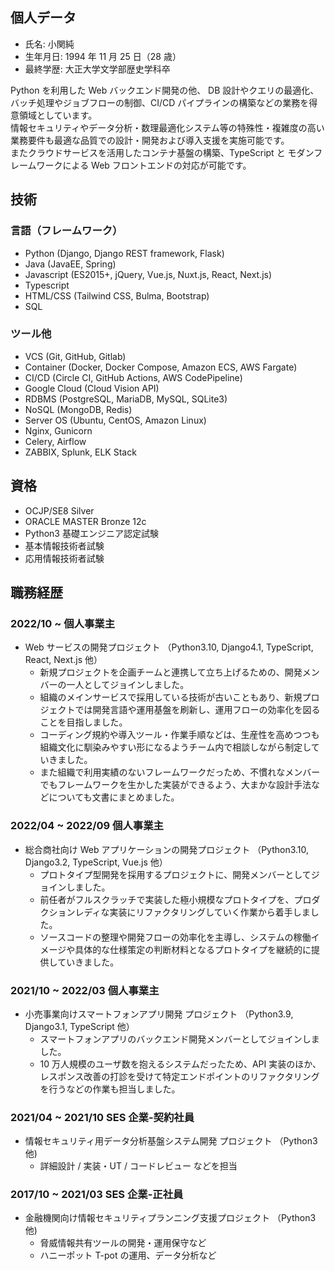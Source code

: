 ## 個人データ
- 氏名: 小関純
- 生年月日: 1994 年 11 月 25 日（28 歳）
- 最終学歴: 大正大学文学部歴史学科卒

Python を利用した Web バックエンド開発の他、 DB 設計やクエリの最適化、バッチ処理やジョブフローの制御、CI/CD パイプラインの構築などの業務を得意領域としています。  
情報セキュリティやデータ分析・数理最適化システム等の特殊性・複雑度の高い業務要件も最適な品質での設計・開発および導入支援を実施可能です。  
またクラウドサービスを活用したコンテナ基盤の構築、TypeScript と モダンフレームワークによる Web フロントエンドの対応が可能です。  

## 技術
### 言語（フレームワーク）
- Python (Django, Django REST framework, Flask)
- Java (JavaEE, Spring)
- Javascript (ES2015+, jQuery, Vue.js, Nuxt.js, React, Next.js)
- Typescript
- HTML/CSS (Tailwind CSS, Bulma, Bootstrap)
- SQL

### ツール他
- VCS (Git, GitHub, Gitlab)
- Container (Docker, Docker Compose, Amazon ECS, AWS Fargate)
- CI/CD (Circle CI, GitHub Actions, AWS CodePipeline)
- Google Cloud (Cloud Vision API)
- RDBMS (PostgreSQL, MariaDB, MySQL, SQLite3)
- NoSQL (MongoDB, Redis)
- Server OS (Ubuntu, CentOS, Amazon Linux)
- Nginx, Gunicorn
- Celery, Airflow
- ZABBIX, Splunk, ELK Stack

## 資格
- OCJP/SE8 Silver
- ORACLE MASTER Bronze 12c
- Python3 基礎エンジニア認定試験
- 基本情報技術者試験
- 応用情報技術者試験

## 職務経歴
### 2022/10 ~ 個人事業主
- Web サービスの開発プロジェクト （Python3.10, Django4.1, TypeScript, React, Next.js 他）
  - 新規プロジェクトを企画チームと連携して立ち上げるための、開発メンバーの一人としてジョインしました。
  - 組織のメインサービスで採用している技術が古いこともあり、新規プロジェクトでは開発言語や運用基盤を刷新し、運用フローの効率化を図ることを目指しました。
  - コーディング規約や導入ツール・作業手順などは、生産性を高めつつも組織文化に馴染みやすい形になるようチーム内で相談しながら制定していきました。
  - また組織で利用実績のないフレームワークだっため、不慣れなメンバーでもフレームワークを生かした実装ができるよう、大まかな設計手法などについても文書にまとめました。

### 2022/04 ~ 2022/09  個人事業主
- 総合商社向け Web アプリケーションの開発プロジェクト （Python3.10, Django3.2, TypeScript, Vue.js 他）
  - プロトタイプ型開発を採用するプロジェクトに、開発メンバーとしてジョインしました。
  - 前任者がフルスクラッチで実装した極小規模なプロトタイプを、プロダクションレディな実装にリファクタリングしていく作業から着手しました。
  - ソースコードの整理や開発フローの効率化を主導し、システムの稼働イメージや具体的な仕様策定の判断材料となるプロトタイプを継続的に提供していきました。

### 2021/10 ~ 2022/03 個人事業主
- 小売事業向けスマートフォンアプリ開発 プロジェクト （Python3.9, Django3.1, TypeScript 他）
  - スマートフォンアプリのバックエンド開発メンバーとしてジョインしました。
  - 10 万人規模のユーザ数を抱えるシステムだったため、API 実装のほか、レスポンス改善の打診を受けて特定エンドポイントのリファクタリングを行うなどの作業も担当しました。

### 2021/04 ~ 2021/10 SES 企業-契約社員
- 情報セキュリティ用データ分析基盤システム開発 プロジェクト （Python3 他)
  - 詳細設計 / 実装・UT / コードレビュー などを担当

### 2017/10 ~ 2021/03  SES 企業-正社員
- 金融機関向け情報セキュリティプランニング支援プロジェクト （Python3 他)
  - 脅威情報共有ツールの開発・運用保守など
  - ハニーポット T-pot の運用、データ分析など



